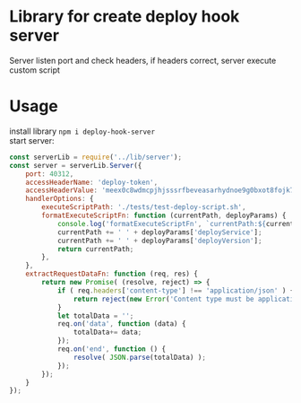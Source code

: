 # Library for create deploy hook server #
Server listen port and check headers, if headers correct, server execute custom script


# Usage #
install library `npm i deploy-hook-server`  
start server:  
```javascript
const serverLib = require('../lib/server');
const server = serverLib.Server({
    port: 40312,
    accessHeaderName: 'deploy-token',
    accessHeaderValue: 'meex0c8wdmcpjhjsssrfbeveasarhydnoe9g0bxot8fojk708kaiegbo091oaaybl',
    handlerOptions: {
        executeScriptPath: './tests/test-deploy-script.sh',
        formatExecuteScriptFn: function (currentPath, deployParams) {
            console.log('formatExecuteScriptFn', `currentPath:${currentPath}`, 'deployParams:', deployParams);
            currentPath += ' ' + deployParams['deployService'];
            currentPath += ' ' + deployParams['deployVersion'];
            return currentPath;
        },
    },
    extractRequestDataFn: function (req, res) {
        return new Promise( (resolve, reject) => {
            if ( req.headers['content-type'] !== 'application/json' ) {
                return reject(new Error('Content type must be application/json'));
            }
            let totalData = '';
            req.on('data', function (data) {
                totalData+= data;
            });
            req.on('end', function () {
                resolve( JSON.parse(totalData) );
            });
        });
    }
});
```